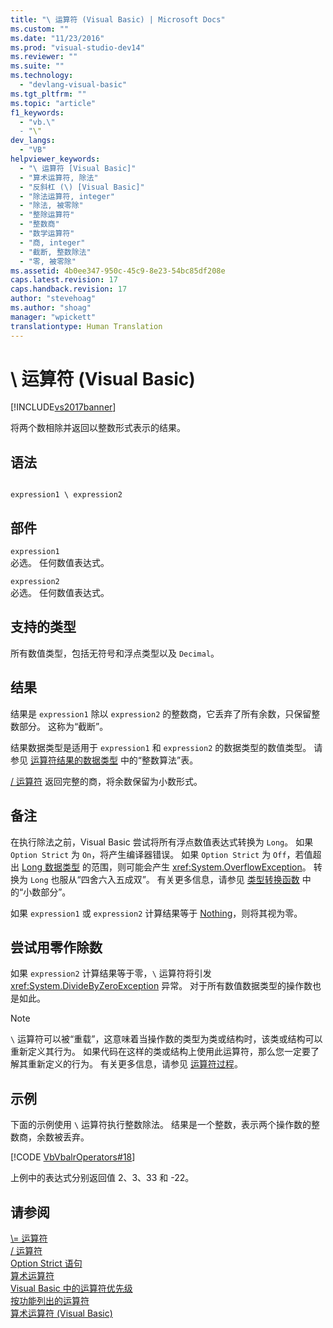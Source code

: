 ```yaml
---
title: "\ 运算符 (Visual Basic) | Microsoft Docs"
ms.custom: ""
ms.date: "11/23/2016"
ms.prod: "visual-studio-dev14"
ms.reviewer: ""
ms.suite: ""
ms.technology: 
  - "devlang-visual-basic"
ms.tgt_pltfrm: ""
ms.topic: "article"
f1_keywords: 
  - "vb.\"
  - "\"
dev_langs: 
  - "VB"
helpviewer_keywords: 
  - "\ 运算符 [Visual Basic]"
  - "算术运算符, 除法"
  - "反斜杠 (\) [Visual Basic]"
  - "除法运算符, integer"
  - "除法, 被零除"
  - "整除运算符"
  - "整数商"
  - "数学运算符"
  - "商, integer"
  - "截断, 整数除法"
  - "零, 被零除"
ms.assetid: 4b0ee347-950c-45c9-8e23-54bc85df208e
caps.latest.revision: 17
caps.handback.revision: 17
author: "stevehoag"
ms.author: "shoag"
manager: "wpickett"
translationtype: Human Translation
---
```

# \ 运算符 (Visual Basic)
[!INCLUDE[vs2017banner](../../../csharp/includes/vs2017banner.md)]

将两个数相除并返回以整数形式表示的结果。  
  
## 语法  
  
```  
  
expression1 \ expression2  
```  
  
## 部件  
 `expression1`  
 必选。  任何数值表达式。  
  
 `expression2`  
 必选。  任何数值表达式。  
  
## 支持的类型  
 所有数值类型，包括无符号和浮点类型以及 `Decimal`。  
  
## 结果  
 结果是 `expression1` 除以 `expression2` 的整数商，它丢弃了所有余数，只保留整数部分。  这称为“截断”。  
  
 结果数据类型是适用于 `expression1` 和 `expression2` 的数据类型的数值类型。  请参见 [运算符结果的数据类型](../../../visual-basic/language-reference/operators/data-types-of-operator-results.md) 中的“整数算法”表。  
  
 [\/ 运算符](../../../visual-basic/language-reference/operators/floating-point-division-operator.md) 返回完整的商，将余数保留为小数形式。  
  
## 备注  
 在执行除法之前，Visual Basic 尝试将所有浮点数值表达式转换为 `Long`。  如果 `Option Strict` 为 `On`，将产生编译器错误。  如果 `Option Strict` 为 `Off`，若值超出 [Long 数据类型](../../../visual-basic/language-reference/data-types/long-data-type.md) 的范围，则可能会产生 <xref:System.OverflowException>。  转换为 `Long` 也服从“四舍六入五成双”。  有关更多信息，请参见 [类型转换函数](../../../visual-basic/language-reference/functions/type-conversion-functions.md) 中的“小数部分”。  
  
 如果 `expression1` 或 `expression2` 计算结果等于 [Nothing](../../../visual-basic/language-reference/nothing.md)，则将其视为零。  
  
## 尝试用零作除数  
 如果 `expression2` 计算结果等于零，`\` 运算符将引发 <xref:System.DivideByZeroException> 异常。  对于所有数值数据类型的操作数也是如此。  
  
> [!NOTE]
>  `\` 运算符可以被“重载”，这意味着当操作数的类型为类或结构时，该类或结构可以重新定义其行为。  如果代码在这样的类或结构上使用此运算符，那么您一定要了解其重新定义的行为。  有关更多信息，请参见 [运算符过程](../../../visual-basic/programming-guide/language-features/procedures/operator-procedures.md)。  
  
## 示例  
 下面的示例使用 `\` 运算符执行整数除法。  结果是一个整数，表示两个操作数的整数商，余数被丢弃。  
  
 [!CODE [VbVbalrOperators#18](../CodeSnippet/VS_Snippets_VBCSharp/VbVbalrOperators#18)]  
  
 上例中的表达式分别返回值 2、3、33 和 \-22。  
  
## 请参阅  
 [\\\= 运算符](../../../visual-basic/language-reference/operators/subtraction-assignment-operator.md)   
 [\/ 运算符](../../../visual-basic/language-reference/operators/floating-point-division-operator.md)   
 [Option Strict 语句](../../../visual-basic/language-reference/statements/option-strict-statement.md)   
 [算术运算符](../../../visual-basic/language-reference/operators/arithmetic-operators.md)   
 [Visual Basic 中的运算符优先级](../../../visual-basic/language-reference/operators/operator-precedence.md)   
 [按功能列出的运算符](../../../visual-basic/language-reference/operators/operators-listed-by-functionality.md)   
 [算术运算符 \(Visual Basic\)](../../../visual-basic/programming-guide/language-features/operators-and-expressions/arithmetic-operators.md)